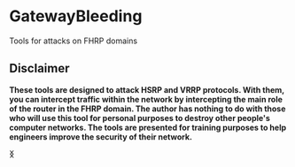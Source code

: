 # GatewayBleeding

Tools for attacks on FHRP domains

## Disclaimer
**These tools are designed to attack HSRP and VRRP protocols. With them, you can intercept traffic within the network by intercepting the main role of the router in the FHRP domain. 
The author has nothing to do with those who will use this tool for personal purposes to destroy other people's computer networks. The tools are presented for training purposes to help engineers improve the security of their network.**

**ᛝ**



